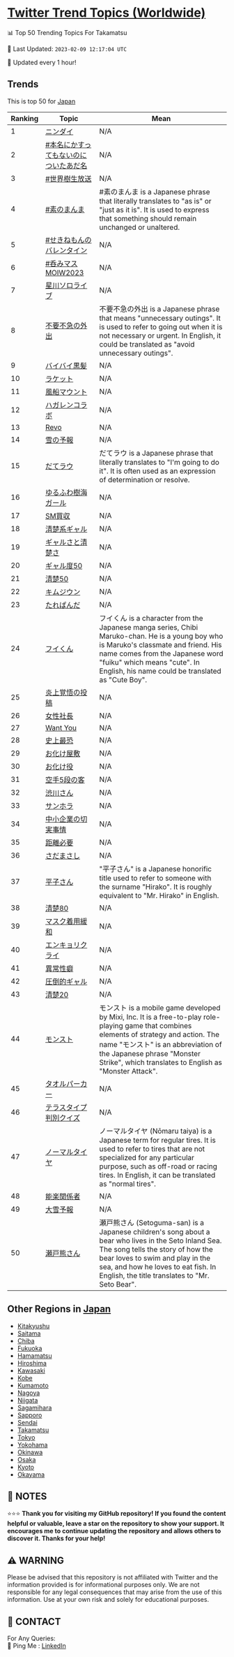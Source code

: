 [Twitter Trend Topics (Worldwide)](https://github.com/ErcinDedeoglu/Twitter-Trend-Topics)
==========


📊 Top 50 Trending Topics For Takamatsu

📆 Last Updated: `2023-02-09 12:17:04 UTC`

🔧 Updated every 1 hour!


## Trends

This is top 50 for [Japan](</Japan>)

| Ranking | Topic | Mean |
| ------- | ------------ | ------------ |
| 1 | [ニンダイ](http://twitter.com/search?q=%e3%83%8b%e3%83%b3%e3%83%80%e3%82%a4) | N/A |
| 2 | [#本名にかすってもないのについたあだ名](http://twitter.com/search?q=%23%e6%9c%ac%e5%90%8d%e3%81%ab%e3%81%8b%e3%81%99%e3%81%a3%e3%81%a6%e3%82%82%e3%81%aa%e3%81%84%e3%81%ae%e3%81%ab%e3%81%a4%e3%81%84%e3%81%9f%e3%81%82%e3%81%a0%e5%90%8d) | N/A |
| 3 | [#世界樹生放送](http://twitter.com/search?q=%23%e4%b8%96%e7%95%8c%e6%a8%b9%e7%94%9f%e6%94%be%e9%80%81) | N/A |
| 4 | [#素のまんま](http://twitter.com/search?q=%23%e7%b4%a0%e3%81%ae%e3%81%be%e3%82%93%e3%81%be) | #素のまんま is a Japanese phrase that literally translates to "as is" or "just as it is". It is used to express that something should remain unchanged or unaltered. |
| 5 | [#せきねもんのバレンタイン](http://twitter.com/search?q=%23%e3%81%9b%e3%81%8d%e3%81%ad%e3%82%82%e3%82%93%e3%81%ae%e3%83%90%e3%83%ac%e3%83%b3%e3%82%bf%e3%82%a4%e3%83%b3) | N/A |
| 6 | [#呑みマスMOIW2023](http://twitter.com/search?q=%23%e5%91%91%e3%81%bf%e3%83%9e%e3%82%b9MOIW2023) | N/A |
| 7 | [星川ソロライブ](http://twitter.com/search?q=%e6%98%9f%e5%b7%9d%e3%82%bd%e3%83%ad%e3%83%a9%e3%82%a4%e3%83%96) | N/A |
| 8 | [不要不急の外出](http://twitter.com/search?q=%e4%b8%8d%e8%a6%81%e4%b8%8d%e6%80%a5%e3%81%ae%e5%a4%96%e5%87%ba) | 不要不急の外出 is a Japanese phrase that means "unnecessary outings". It is used to refer to going out when it is not necessary or urgent. In English, it could be translated as "avoid unnecessary outings". |
| 9 | [バイバイ黒髪](http://twitter.com/search?q=%e3%83%90%e3%82%a4%e3%83%90%e3%82%a4%e9%bb%92%e9%ab%aa) | N/A |
| 10 | [ラケット](http://twitter.com/search?q=%e3%83%a9%e3%82%b1%e3%83%83%e3%83%88) | N/A |
| 11 | [風船マウント](http://twitter.com/search?q=%e9%a2%a8%e8%88%b9%e3%83%9e%e3%82%a6%e3%83%b3%e3%83%88) | N/A |
| 12 | [ハガレンコラボ](http://twitter.com/search?q=%e3%83%8f%e3%82%ac%e3%83%ac%e3%83%b3%e3%82%b3%e3%83%a9%e3%83%9c) | N/A |
| 13 | [Revo](http://twitter.com/search?q=Revo) | N/A |
| 14 | [雪の予報](http://twitter.com/search?q=%e9%9b%aa%e3%81%ae%e4%ba%88%e5%a0%b1) | N/A |
| 15 | [だてラウ](http://twitter.com/search?q=%e3%81%a0%e3%81%a6%e3%83%a9%e3%82%a6) | だてラウ is a Japanese phrase that literally translates to "I'm going to do it". It is often used as an expression of determination or resolve. |
| 16 | [ゆるふわ樹海ガール](http://twitter.com/search?q=%e3%82%86%e3%82%8b%e3%81%b5%e3%82%8f%e6%a8%b9%e6%b5%b7%e3%82%ac%e3%83%bc%e3%83%ab) | N/A |
| 17 | [SM買収](http://twitter.com/search?q=SM%e8%b2%b7%e5%8f%8e) | N/A |
| 18 | [清楚系ギャル](http://twitter.com/search?q=%e6%b8%85%e6%a5%9a%e7%b3%bb%e3%82%ae%e3%83%a3%e3%83%ab) | N/A |
| 19 | [ギャルさと清楚さ](http://twitter.com/search?q=%e3%82%ae%e3%83%a3%e3%83%ab%e3%81%95%e3%81%a8%e6%b8%85%e6%a5%9a%e3%81%95) | N/A |
| 20 | [ギャル度50](http://twitter.com/search?q=%e3%82%ae%e3%83%a3%e3%83%ab%e5%ba%a650) | N/A |
| 21 | [清楚50](http://twitter.com/search?q=%e6%b8%85%e6%a5%9a50) | N/A |
| 22 | [キムジウン](http://twitter.com/search?q=%e3%82%ad%e3%83%a0%e3%82%b8%e3%82%a6%e3%83%b3) | N/A |
| 23 | [たれぱんだ](http://twitter.com/search?q=%e3%81%9f%e3%82%8c%e3%81%b1%e3%82%93%e3%81%a0) | N/A |
| 24 | [フイくん](http://twitter.com/search?q=%e3%83%95%e3%82%a4%e3%81%8f%e3%82%93) | フイくん is a character from the Japanese manga series, Chibi Maruko-chan. He is a young boy who is Maruko's classmate and friend. His name comes from the Japanese word "fuiku" which means "cute". In English, his name could be translated as "Cute Boy". |
| 25 | [炎上覚悟の投稿](http://twitter.com/search?q=%e7%82%8e%e4%b8%8a%e8%a6%9a%e6%82%9f%e3%81%ae%e6%8a%95%e7%a8%bf) | N/A |
| 26 | [女性社長](http://twitter.com/search?q=%e5%a5%b3%e6%80%a7%e7%a4%be%e9%95%b7) | N/A |
| 27 | [Want You](http://twitter.com/search?q=Want+You) | N/A |
| 28 | [史上最恐](http://twitter.com/search?q=%e5%8f%b2%e4%b8%8a%e6%9c%80%e6%81%90) | N/A |
| 29 | [お化け屋敷](http://twitter.com/search?q=%e3%81%8a%e5%8c%96%e3%81%91%e5%b1%8b%e6%95%b7) | N/A |
| 30 | [お化け役](http://twitter.com/search?q=%e3%81%8a%e5%8c%96%e3%81%91%e5%bd%b9) | N/A |
| 31 | [空手5段の客](http://twitter.com/search?q=%e7%a9%ba%e6%89%8b5%e6%ae%b5%e3%81%ae%e5%ae%a2) | N/A |
| 32 | [渋川さん](http://twitter.com/search?q=%e6%b8%8b%e5%b7%9d%e3%81%95%e3%82%93) | N/A |
| 33 | [サンホラ](http://twitter.com/search?q=%e3%82%b5%e3%83%b3%e3%83%9b%e3%83%a9) | N/A |
| 34 | [中小企業の切実事情](http://twitter.com/search?q=%e4%b8%ad%e5%b0%8f%e4%bc%81%e6%a5%ad%e3%81%ae%e5%88%87%e5%ae%9f%e4%ba%8b%e6%83%85) | N/A |
| 35 | [距離必要](http://twitter.com/search?q=%e8%b7%9d%e9%9b%a2%e5%bf%85%e8%a6%81) | N/A |
| 36 | [さだまさし](http://twitter.com/search?q=%e3%81%95%e3%81%a0%e3%81%be%e3%81%95%e3%81%97) | N/A |
| 37 | [平子さん](http://twitter.com/search?q=%e5%b9%b3%e5%ad%90%e3%81%95%e3%82%93) | "平子さん" is a Japanese honorific title used to refer to someone with the surname "Hirako". It is roughly equivalent to "Mr. Hirako" in English. |
| 38 | [清楚80](http://twitter.com/search?q=%e6%b8%85%e6%a5%9a80) | N/A |
| 39 | [マスク着用緩和](http://twitter.com/search?q=%e3%83%9e%e3%82%b9%e3%82%af%e7%9d%80%e7%94%a8%e7%b7%a9%e5%92%8c) | N/A |
| 40 | [エンキョリクライ](http://twitter.com/search?q=%e3%82%a8%e3%83%b3%e3%82%ad%e3%83%a7%e3%83%aa%e3%82%af%e3%83%a9%e3%82%a4) | N/A |
| 41 | [異常性癖](http://twitter.com/search?q=%e7%95%b0%e5%b8%b8%e6%80%a7%e7%99%96) | N/A |
| 42 | [圧倒的ギャル](http://twitter.com/search?q=%e5%9c%a7%e5%80%92%e7%9a%84%e3%82%ae%e3%83%a3%e3%83%ab) | N/A |
| 43 | [清楚20](http://twitter.com/search?q=%e6%b8%85%e6%a5%9a20) | N/A |
| 44 | [モンスト](http://twitter.com/search?q=%e3%83%a2%e3%83%b3%e3%82%b9%e3%83%88) | モンスト is a mobile game developed by Mixi, Inc. It is a free-to-play role-playing game that combines elements of strategy and action. The name "モンスト" is an abbreviation of the Japanese phrase "Monster Strike", which translates to English as "Monster Attack". |
| 45 | [タオルパーカー](http://twitter.com/search?q=%e3%82%bf%e3%82%aa%e3%83%ab%e3%83%91%e3%83%bc%e3%82%ab%e3%83%bc) | N/A |
| 46 | [テラスタイプ判別クイズ](http://twitter.com/search?q=%e3%83%86%e3%83%a9%e3%82%b9%e3%82%bf%e3%82%a4%e3%83%97%e5%88%a4%e5%88%a5%e3%82%af%e3%82%a4%e3%82%ba) | N/A |
| 47 | [ノーマルタイヤ](http://twitter.com/search?q=%e3%83%8e%e3%83%bc%e3%83%9e%e3%83%ab%e3%82%bf%e3%82%a4%e3%83%a4) | ノーマルタイヤ (Nōmaru taiya) is a Japanese term for regular tires. It is used to refer to tires that are not specialized for any particular purpose, such as off-road or racing tires. In English, it can be translated as "normal tires". |
| 48 | [能楽関係者](http://twitter.com/search?q=%e8%83%bd%e6%a5%bd%e9%96%a2%e4%bf%82%e8%80%85) | N/A |
| 49 | [大雪予報](http://twitter.com/search?q=%e5%a4%a7%e9%9b%aa%e4%ba%88%e5%a0%b1) | N/A |
| 50 | [瀬戸熊さん](http://twitter.com/search?q=%e7%80%ac%e6%88%b8%e7%86%8a%e3%81%95%e3%82%93) | 瀬戸熊さん (Setoguma-san) is a Japanese children's song about a bear who lives in the Seto Inland Sea. The song tells the story of how the bear loves to swim and play in the sea, and how he loves to eat fish. In English, the title translates to "Mr. Seto Bear". |



## Other Regions in [Japan](</Japan>)

* [Kitakyushu](</Japan/Kitakyushu.md>)
* [Saitama](</Japan/Saitama.md>)
* [Chiba](</Japan/Chiba.md>)
* [Fukuoka](</Japan/Fukuoka.md>)
* [Hamamatsu](</Japan/Hamamatsu.md>)
* [Hiroshima](</Japan/Hiroshima.md>)
* [Kawasaki](</Japan/Kawasaki.md>)
* [Kobe](</Japan/Kobe.md>)
* [Kumamoto](</Japan/Kumamoto.md>)
* [Nagoya](</Japan/Nagoya.md>)
* [Niigata](</Japan/Niigata.md>)
* [Sagamihara](</Japan/Sagamihara.md>)
* [Sapporo](</Japan/Sapporo.md>)
* [Sendai](</Japan/Sendai.md>)
* [Takamatsu](</Japan/Takamatsu.md>)
* [Tokyo](</Japan/Tokyo.md>)
* [Yokohama](</Japan/Yokohama.md>)
* [Okinawa](</Japan/Okinawa.md>)
* [Osaka](</Japan/Osaka.md>)
* [Kyoto](</Japan/Kyoto.md>)
* [Okayama](</Japan/Okayama.md>)



## 📝 NOTES

⭐⭐⭐ **Thank you for visiting my GitHub repository! If you found the content helpful or valuable, leave a star on the repository to show your support. It encourages me to continue updating the repository and allows others to discover it. Thanks for your help!**


## ⚠️ WARNING

Please be advised that this repository is not affiliated with Twitter and the information provided is for informational purposes only. We are not responsible for any legal consequences that may arise from the use of this information. Use at your own risk and solely for educational purposes.


## 📨 CONTACT

 For Any Queries:  
            🏓 Ping Me : [LinkedIn](https://www.linkedin.com/in/ercindedeoglu/)
